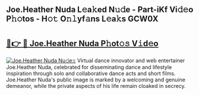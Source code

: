 ## Joe.Heather Nuda L𝚎a𝚔ed N𝚞𝚍e - Part-iKf Vi𝚍𝚎o P𝚑𝚘tos - H𝚘𝚝 O𝚗𝚕yf𝚊ns L𝚎a𝚔s GCW0X

# <h2><a href="http://kf6ibs.oniu.top/?m=Joe.Heather+Nuda">🔗👉 🔴 Joe.Heather Nuda P𝚑ot𝚘𝚜 V𝚒d𝚎o</a></h2>

[![Joe.Heather Nuda Nu𝚍e𝚜](https://i.imgur.com/0qMVB7G.gif)](http://kf6ibs.oniu.top/?m=Joe.Heather+Nuda)
Virtual dance innovator and web entertainer Joe.Heather Nuda, celebrated for disseminating dance and lifestyle inspiration through solo and collaborative dance acts and short films. Joe.Heather Nuda's public image is marked by a welcoming and genuine demeanor, while the private aspects of his life remain cloaked in secrecy.  
